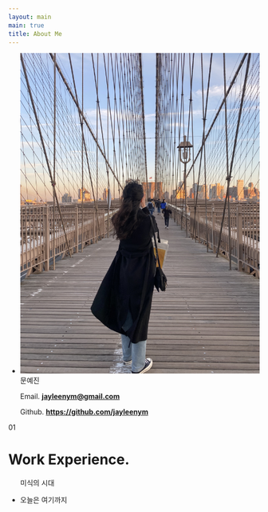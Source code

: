 ```yaml
---
layout: main
main: true
title: About Me
---
```


<div class="about">
    <div class="section">
            <!-- <div class="title">데이터로 세상을 바꾸는 개발자, Jayleen 입니다 </div> -->
            <div class="content">
                <ul>
                <li class="member_card">
                    <div class="thumbnail">
                        <img class="profile" src="img/971021.jpeg" />
                    </div>
                    <div class="info">
                        <div class="name">문예진</div>
                        <div class="description">
                            <p>Email. <strong><a href="mailto:jayleenym@gmail.com">jayleenym@gmail.com</a></strong></p>
                            <p>Github. <strong><a href="https://github.com/jayleenym" target="_blank">https://github.com/jayleenym</a></strong></p>
                        </div>
                    </div>
                </li>
                </ul>
            </div>
     </div>
    <div class="section">
        <div class="title index">01</div>
        <div class="content">
            <h1 class="subtitle">Work Experience.</h1>
            <ul class="resume">
                <p class="name">미식의 시대</p>
                <li>오늘은 여기까지</li>
            </ul>
        </div>
    </div>
</div>